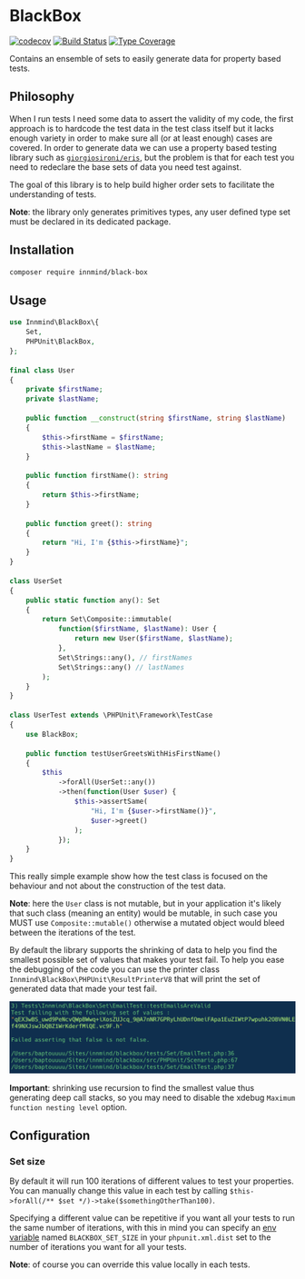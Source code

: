# BlackBox

[![codecov](https://codecov.io/gh/Innmind/BlackBox/branch/develop/graph/badge.svg)](https://codecov.io/gh/Innmind/BlackBox)
[![Build Status](https://github.com/Innmind/BlackBox/workflows/CI/badge.svg)](https://github.com/Innmind/BlackBox/actions?query=workflow%3ACI)
[![Type Coverage](https://shepherd.dev/github/Innmind/BlackBox/coverage.svg)](https://shepherd.dev/github/Innmind/BlackBox)

Contains an ensemble of sets to easily generate data for property based tests.

## Philosophy

When I run tests I need some data to assert the validity of my code, the first approach is to hardcode the test data in the test class itself but it lacks enough variety in order to make sure all (or at least enough) cases are covered. In order to generate data we can use a property based testing library such as [`giorgiosironi/eris`](https://packagist.org/packages/giorgiosironi/eris), but the problem is that for each test you need to redeclare the base sets of data you need test against.

The goal of this library is to help build higher order sets to facilitate the understanding of tests.

**Note**: the library only generates primitives types, any user defined type set must be declared in its dedicated package.

## Installation

```sh
composer require innmind/black-box
```

## Usage

```php
use Innmind\BlackBox\{
    Set,
    PHPUnit\BlackBox,
};

final class User
{
    private $firstName;
    private $lastName;

    public function __construct(string $firstName, string $lastName)
    {
        $this->firstName = $firstName;
        $this->lastName = $lastName;
    }

    public function firstName(): string
    {
        return $this->firstName;
    }

    public function greet(): string
    {
        return "Hi, I'm {$this->firstName}";
    }
}

class UserSet
{
    public static function any(): Set
    {
        return Set\Composite::immutable(
            function($firstName, $lastName): User {
                return new User($firstName, $lastName);
            },
            Set\Strings::any(), // firstNames
            Set\Strings::any() // lastNames
        );
    }
}

class UserTest extends \PHPUnit\Framework\TestCase
{
    use BlackBox;

    public function testUserGreetsWithHisFirstName()
    {
        $this
            ->forAll(UserSet::any())
            ->then(function(User $user) {
                $this->assertSame(
                    "Hi, I'm {$user->firstName()}",
                    $user->greet()
                );
            });
    }
}
```

This really simple example show how the test class is focused on the behaviour and not about the construction of the test data.

**Note**: here the `User` class is not mutable, but in your application it's likely that such class (meaning an entity) would be mutable, in such case you MUST use `Composite::mutable()` otherwise a mutated object would bleed between the iterations of the test.

By default the library supports the shrinking of data to help you find the smallest possible set of values that makes your test fail. To help you ease the debugging of the code you can use the printer class `Innmind\BlackBox\PHPUnit\ResultPrinterV8` that will print the set of generated data that made your test fail.

![](printer.png)

**Important**: shrinking use recursion to find the smallest value thus generating deep call stacks, so you may need to disable the xdebug `Maximum function nesting level` option.

## Configuration

### Set size

By default it will run 100 iterations of different values to test your properties. You can manually change this value in each test by calling `$this->forAll(/** $set */)->take($somethingOtherThan100)`.

Specifying a different value can be repetitive if you want all your tests to run the same number of iterations, with this in mind you can specify an [env variable](https://phpunit.readthedocs.io/en/8.5/configuration.html#the-env-element) named `BLACKBOX_SET_SIZE` in your `phpunit.xml.dist` set to the number of iterations you want for all your tests.

**Note**: of course you can override this value locally in each tests.
